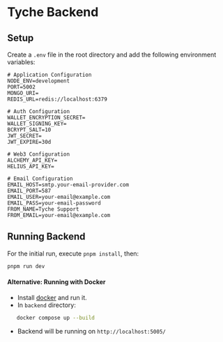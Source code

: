 # Tyche Backend

## Setup

Create a `.env` file in the root directory and add the following environment variables:

```.env
# Application Configuration
NODE_ENV=development
PORT=5002
MONGO_URI=
REDIS_URL=redis://localhost:6379

# Auth Configuration
WALLET_ENCRYPTION_SECRET=
WALLET_SIGNING_KEY=
BCRYPT_SALT=10
JWT_SECRET=
JWT_EXPIRE=30d

# Web3 Configuration
ALCHEMY_API_KEY=
HELIUS_API_KEY=

# Email Configuration
EMAIL_HOST=smtp.your-email-provider.com
EMAIL_PORT=587
EMAIL_USER=your-email@example.com
EMAIL_PASS=your-email-password
FROM_NAME=Tyche Support
FROM_EMAIL=your-email@example.com
```

## Running Backend

For the initial run, execute `pnpm install`, then:

```bash
pnpm run dev
```

#### Alternative: Running with Docker

- Install [docker](https://www.docker.com/products/docker-desktop/) and run it.
- In `backend` directory:

```bash
   docker compose up --build
```

- Backend will be running on `http://localhost:5005/`
